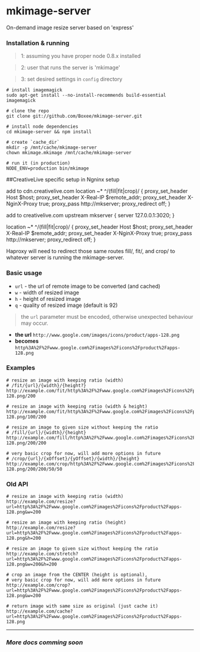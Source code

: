 # mkimage-server

On-demand image resize server based on 'express'

### Installation & running

> 1: assuming you have proper node 0.8.x installed

> 2: user that runs the server is 'mkimage'

> 3: set desired settings in `config` directory

    # install imagemagick
    sudo apt-get install --no-install-recommends build-essential imagemagick

    # clone the repo
    git clone git://github.com/Boxee/mkimage-server.git

    # install node dependencies
    cd mkimage-server && npm install

    # create `cache_dir`
    mkdir -p /mnt/cache/mkimage-server
    chown mkimage.mkimage /mnt/cache/mkimage-server

    # run it (in production)
    NODE_ENV=production bin/mkimage

##CreativeLive specific setup
in Ngninx setup

add to cdn.creativelive.com
  location ~* ^/(fill|fit|crop)/ {
    proxy_set_header Host $host;
    proxy_set_header X-Real-IP $remote_addr;
    proxy_set_header X-NginX-Proxy true;
    proxy_pass http://mkserver;
    proxy_redirect off;
  }

add to creativelive.com
upstream mkserver {
  server 127.0.0.1:3020;
}

  location ~* ^/(fill|fit|crop)/ {
    proxy_set_header Host $host;
    proxy_set_header X-Real-IP $remote_addr;
    proxy_set_header X-NginX-Proxy true;
    proxy_pass http://mkserver;
    proxy_redirect off;
  }

Haproxy will need to redirect those same routes fill/, fit/, and crop/ to whatever server is running the mkimage-server.

### Basic usage

 - `url` - the url of remote image to be converted (and cached)
 - `w` - width of resized image
 - `h` - height of resized image
 - `q` - quality of resized image (default is 92)

> the `url` parameter must be encoded, otherwise unexpected behaviour may occur.

- **the url** `http://www.google.com/images/icons/product/apps-128.png`
- **becomes** `http%3A%2F%2Fwww.google.com%2Fimages%2Ficons%2Fproduct%2Fapps-128.png`

### Examples

    # resize an image with keeping ratio (width)
    # /fit/{url}/{width}/{height?}
    http://example.com/fit/http%3A%2F%2Fwww.google.com%2Fimages%2Ficons%2Fproduct%2Fapps-128.png/200

    # resize an image with keeping ratio (width & height)
    http://example.com/fit/http%3A%2F%2Fwww.google.com%2Fimages%2Ficons%2Fproduct%2Fapps-128.png/100/200

    # resize an image to given size without keeping the ratio
    # /fill/{url}/{width}/{height}
    http://example.com/fill/http%3A%2F%2Fwww.google.com%2Fimages%2Ficons%2Fproduct%2Fapps-128.png/200/200

    # very basic crop for now, will add more options in future
    # /crop/{url}/{xOffset}/{yOffset}/{width}/{height}
    http://example.com/crop/http%3A%2F%2Fwww.google.com%2Fimages%2Ficons%2Fproduct%2Fapps-128.png/200/200/50/50

### Old API 
    # resize an image with keeping ratio (width)
    http://example.com/resize?url=http%3A%2F%2Fwww.google.com%2Fimages%2Ficons%2Fproduct%2Fapps-128.png&w=200

    # resize an image with keeping ratio (height)
    http://example.com/resize?url=http%3A%2F%2Fwww.google.com%2Fimages%2Ficons%2Fproduct%2Fapps-128.png&h=200

    # resize an image to given size without keeping the ratio
    http://example.com/stretch?url=http%3A%2F%2Fwww.google.com%2Fimages%2Ficons%2Fproduct%2Fapps-128.png&w=200&h=200

    # crop an image from the CENTER (height is optional),
    # very basic crop for now, will add more options in future
    http://example.com/crop?url=http%3A%2F%2Fwww.google.com%2Fimages%2Ficons%2Fproduct%2Fapps-128.png&w=200

    # return image with same size as original (just cache it)
    http://example.com/cache?url=http%3A%2F%2Fwww.google.com%2Fimages%2Ficons%2Fproduct%2Fapps-128.png
***

### *More docs comming soon*
